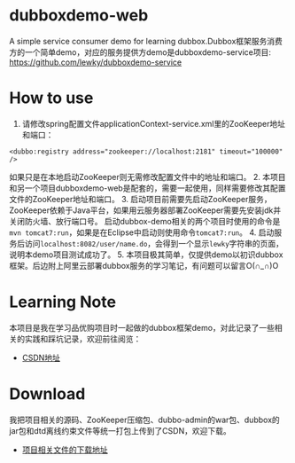 # dubboxdemo-web

A simple service consumer demo for learning dubbox.Dubbox框架服务消费方的一个简单demo，对应的服务提供方demo是dubboxdemo-service项目: https://github.com/lewky/dubboxdemo-service

# How to use

1. 请修改spring配置文件applicationContext-service.xml里的ZooKeeper地址和端口：
```
<dubbo:registry address="zookeeper://localhost:2181" timeout="100000" />
```
如果只是在本地启动ZooKeeper则无需修改配置文件中的地址和端口。
2. 本项目和另一个项目dubboxdemo-web是配套的，需要一起使用，同样需要修改其配置文件的ZooKeeper地址和端口。
3. 启动项目前需要先启动ZooKeeper服务，ZooKeeper依赖于Java平台，如果用云服务器部署ZooKeeper需要先安装jdk并关闭防火墙、放行端口号。
启动dubbox-demo相关的两个项目时使用的命令是`mvn tomcat7:run`，如果是在Eclipse中启动则使用命令`tomcat7:run`。
4. 启动服务后访问`localhost:8082/user/name.do`，会得到一个显示`lewky`字符串的页面，说明本demo项目测试成功了。
5. 本项目极其简单，仅提供demo以初识dubbox框架。后边附上阿里云部署dubbox服务的学习笔记，有问题可以留言O(∩_∩)O

# Learning Note

本项目是我在学习品优购项目时一起做的dubbox框架demo，对此记录了一些相关的实践和踩坑记录，欢迎前往阅览：

* [CSDN地址](https://blog.csdn.net/lewky_liu/article/details/82962571)

# Download

我把项目相关的源码、ZooKeeper压缩包、dubbo-admin的war包、dubbox的jar包和dtd离线约束文件等统一打包上传到了CSDN，欢迎下载。

* [项目相关文件的下载地址](https://download.csdn.net/download/lewky_liu/10707347)